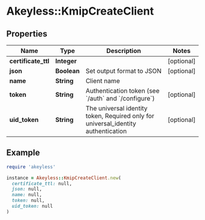 # Akeyless::KmipCreateClient

## Properties

| Name | Type | Description | Notes |
| ---- | ---- | ----------- | ----- |
| **certificate_ttl** | **Integer** |  | [optional] |
| **json** | **Boolean** | Set output format to JSON | [optional] |
| **name** | **String** | Client name |  |
| **token** | **String** | Authentication token (see &#x60;/auth&#x60; and &#x60;/configure&#x60;) | [optional] |
| **uid_token** | **String** | The universal identity token, Required only for universal_identity authentication | [optional] |

## Example

```ruby
require 'akeyless'

instance = Akeyless::KmipCreateClient.new(
  certificate_ttl: null,
  json: null,
  name: null,
  token: null,
  uid_token: null
)
```

